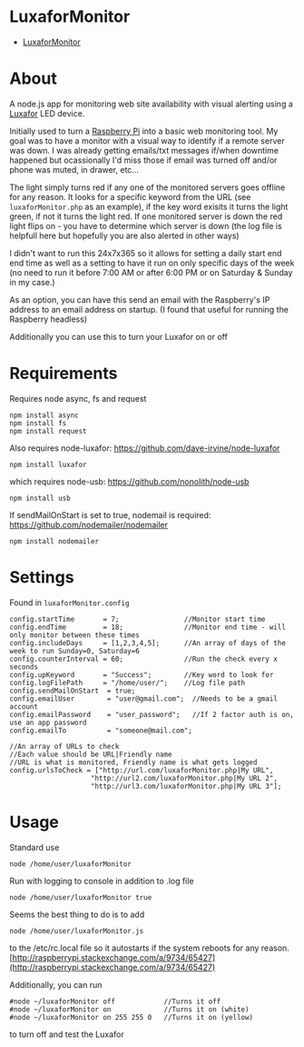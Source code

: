 # LuxaforMonitor 
<!-- TOC -->

- [LuxaforMonitor](#luxaformonitor)

<!-- /TOC -->

About
=====
A node.js app for monitoring web site availability with visual alerting using a [Luxafor](http://luxafor.com/) LED device.

Initially used to turn a [Raspberry Pi](https://www.raspberrypi.org/) into a basic web monitoring tool.  My goal was to have a monitor with a visual way to identify if a remote server was down.  I was already getting emails/txt messages if/when downtime happened but ocassionally I'd miss those if email was turned off and/or phone was muted, in drawer, etc...

The light simply turns red if any one of the monitored servers goes offline for any reason.  It looks for a specific keyword from the URL (see `luxaforMonitor.php` as an example), if the key word exisits it turns the light green, if not it turns the light red.  If one monitored server is down the red light flips on - you have to determine which server is down (the log file is helpfull here but hopefully you are also alerted in other ways)

I didn't want to run this 24x7x365 so it allows for setting a daily start end end time as well as a setting to have it run on only specific days of the week (no need to run it before 7:00 AM or after 6:00 PM or on Saturday & Sunday in my case.)

As an option, you can have this send an email with the Raspberry's IP address to an email address on startup.  (I found that useful for running the Raspberry headless)

Additionally you can use this to turn your Luxafor on or off

Requirements
============
Requires node async, fs and request

```
npm install async
npm install fs
npm install request
```
Also requires node-luxafor: https://github.com/dave-irvine/node-luxafor

```
npm install luxafor
```
  which  requires node-usb: https://github.com/nonolith/node-usb
  
```
npm install usb
```

If sendMailOnStart is set to true, nodemail is required: https://github.com/nodemailer/nodemailer

```
npm install nodemailer
```

Settings
========
Found in `luxaforMonitor.config`

```
config.startTime       = 7;                //Monitor start time
config.endTime         = 18;               //Monitor end time - will only monitor between these times
config.includeDays     = [1,2,3,4,5];      //An array of days of the week to run Sunday=0, Saturday=6
config.counterInterval = 60;               //Run the check every x seconds
config.upKeyword       = "Success";        //Key word to look for
config.logFilePath     = "/home/user/";    //Log file path
config.sendMailOnStart  = true;
config.emailUser        = "user@gmail.com";  //Needs to be a gmail account
config.emailPassword    = "user_password";   //If 2 factor auth is on, use an app password
config.emailTo          = "someone@mail.com";

//An array of URLs to check
//Each value should be URL|Friendly name
//URL is what is monitored, Friendly name is what gets logged
config.urlsToCheck = ["http://url.com/luxaforMonitor.php|My URL",
                    "http://url2.com/luxaforMonitor.php|My URL 2",
                    "http://url3.com/luxaforMonitor.php|My URL 3"]; 
```
Usage
=====
Standard use

```
node /home/user/luxaforMonitor
```
Run with logging to console in addition to .log file

```
node /home/user/luxaforMonitor true
```
Seems the best thing to do is to add

```
node /home/user/luxaforMonitor.js
```
to the /etc/rc.local file so it autostarts if the system reboots for any reason.
[http://raspberrypi.stackexchange.com/a/9734/65427](http://raspberrypi.stackexchange.com/a/9734/65427)

Additionally, you can run 

```
#node ~/luxaforMonitor off            //Turns it off
#node ~/luxaforMonitor on             //Turns it on (white)
#node ~/luxaforMonitor on 255 255 0   //Turns it on (yellow)
```
to turn off and test the Luxafor